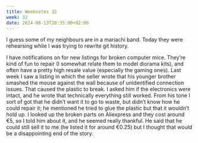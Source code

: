 ```yaml
---
title: Weeknotes 32
week: 32
date: 2024-08-13T20:35:00+02:00
---
```


I guess some of my neighbours are in a mariachi band. Today they were rehearsing while I was trying to rewrite git history.

I have notifications on for new listings for broken computer mice. They’re kind of fun to repair (I somewhat relate them to model diorama kits), and often have a pretty high resale value (especially the gaming ones). Last week I saw a listing in which the seller wrote that his younger brother smashed the mouse against the wall because of unidentified connection issues. That caused the plastic to break. I asked him if the electronics were intact, and he wrote that technically everything still worked. From his tone I sort of got that he didn’t want it to go to waste, but didn’t know how he could repair it; he mentioned he tried to glue the plastic but that it wouldn’t hold up. I looked up the broken parts on Aliexpress and they cost around €5, so I told him about it, and he seemed really thankful. He said that he could still sell it to me (he listed it for around €0.25) but I thought that would be a disappointing end of the story.
